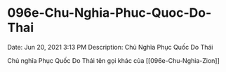 # 096e-Chu-Nghia-Phuc-Quoc-Do-Thai

Date: Jun 20, 2021 3:13 PM
Description: Chủ Nghĩa Phục Quốc Do Thái

Chủ nghĩa Phục Quốc Do Thái tên gọi khác của [[096e-Chu-Nghia-Zion]]